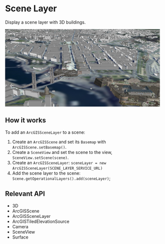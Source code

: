 # Scene Layer

Display a scene layer with 3D buildings.
  
![](SceneLayer.png)

## How it works

To add an `ArcGISSceneLayer` to a scene:


  1. Create an `ArcGISScene` and set its `Basemap` with `ArcGISScene.setBasemap()`.
  2. Create a `SceneView` and set the scene to the view, `SceneView.setScene(scene)`.
  3. Create an `ArcGISSceneLayer`:  `sceneLayer = new ArcGISSceneLayer(SCENE_LAYER_SERVICE_URL)`
  4. Add the scene layer to the scene: `Scene.getOperationalLayers().add(sceneLayer)`;


## Relevant API


*   3D
*   ArcGISScene
*   ArcGISSceneLayer
*   ArcGISTiledElevationSource
*   Camera
*   SceneView
*   Surface

